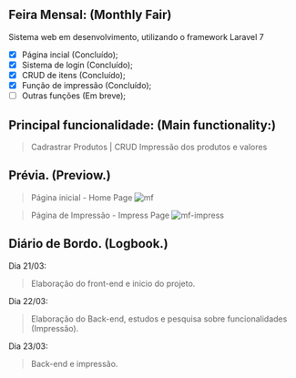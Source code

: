## Feira Mensal: (Monthly Fair)
Sistema web em desenvolvimento, utilizando o framework Laravel 7

- [x] Página incial (Concluído);
- [x] Sistema de login (Concluído);
- [x] CRUD de itens (Concluído);
- [x] Função de impressão (Concluído);
- [ ] Outras funções (Em breve);

## Principal funcionalidade: (Main functionality:)

> Cadrastrar Produtos | CRUD
> Impressão dos produtos e valores  

## Prévia. (Previow.)
> Página inicial - Home Page
![mf](https://user-images.githubusercontent.com/40076527/160125077-ce42ebb2-6379-4da7-b009-5e237b43fdd7.png)


> Página de Impressão - Impress Page
![mf-impress](https://user-images.githubusercontent.com/40076527/160125180-d706b8e7-4a3d-4f65-b292-9bee5a298502.png)


## Diário de Bordo. (Logbook.) 

Dia 21/03:
> Elaboração do front-end e inicio do projeto. 

Dia 22/03:
> Elaboração do Back-end, estudos e pesquisa sobre funcionalidades (Impressão).

Dia 23/03:
> Back-end e impressão. 
